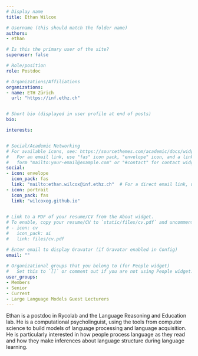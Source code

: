 ```yaml
---
# Display name
title: Ethan Wilcox

# Username (this should match the folder name)
authors:
- ethan

# Is this the primary user of the site?
superuser: false

# Role/position
role: Postdoc

# Organizations/Affiliations
organizations:
- name: ETH Zürich
  url: "https://inf.ethz.ch"


# Short bio (displayed in user profile at end of posts)
bio: 

interests: 


# Social/Academic Networking
# For available icons, see: https://sourcethemes.com/academic/docs/widgets/#icons
#   For an email link, use "fas" icon pack, "envelope" icon, and a link in the
#   form "mailto:your-email@example.com" or "#contact" for contact widget.
social:
- icon: envelope
  icon_pack: fas
  link: "mailto:ethan.wilcox@inf.ethz.ch"  # For a direct email link, use "mailto:test@example.org".
- icon: portrait
  icon_pack: fas
  link: "wilcoxeg.github.io"

  
# Link to a PDF of your resume/CV from the About widget.
# To enable, copy your resume/CV to `static/files/cv.pdf` and uncomment the lines below.  
# - icon: cv
#   icon_pack: ai
#   link: files/cv.pdf 

# Enter email to display Gravatar (if Gravatar enabled in Config)
email: ""
  
# Organizational groups that you belong to (for People widget)
#   Set this to `[]` or comment out if you are not using People widget.  
user_groups:
- Members
- Senior
- Current
- Large Language Models Guest Lecturers
---
```


Ethan is a postdoc in Rycolab and the Language Reasoning and Education lab. He is a computational psycholinguist, using the tools from computer science to build models of language processing and language acquisition. He is particularly interested in how people process language as they read and how they make inferences about language structure during language learning.

<!-- <img  class="avatar-small" src="seaa-turtle.jpg" style="float: center" />
 -->